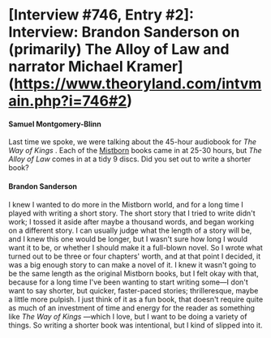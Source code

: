 # [Interview #746, Entry #2]: Interview: Brandon Sanderson on (primarily) The Alloy of Law and narrator Michael Kramer](https://www.theoryland.com/intvmain.php?i=746#2)

#### Samuel Montgomery-Blinn

Last time we spoke, we were talking about the 45-hour audiobook for
*The Way of Kings*
. Each of the
[Mistborn](http://www.audible.com/series/ref=sr_1_1_sa_s/?asin=B006K1P698)
books came in at 25-30 hours, but
*The Alloy of Law*
comes in at a tidy 9 discs. Did you set out to write a shorter book?

#### Brandon Sanderson

I knew I wanted to do more in the Mistborn world, and for a long time I played with writing a short story. The short story that I tried to write didn't work; I tossed it aside after maybe a thousand words, and began working on a different story. I can usually judge what the length of a story will be, and I knew this one would be longer, but I wasn't sure how long I would want it to be, or whether I should make it a full-blown novel. So I wrote what turned out to be three or four chapters' worth, and at that point I decided, it was a big enough story to can make a novel of it. I knew it wasn't going to be the same length as the original Mistborn books, but I felt okay with that, because for a long time I've been wanting to start writing some—I don't want to say shorter, but quicker, faster-paced stories; thrilleresque, maybe a little more pulpish. I just think of it as a fun book, that doesn't require quite as much of an investment of time and energy for the reader as something like
*The Way of Kings*
—which I love, but I want to be doing a variety of things. So writing a shorter book was intentional, but I kind of slipped into it.

